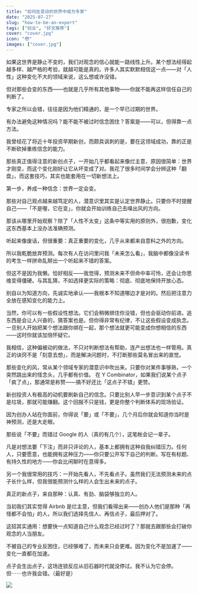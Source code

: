 ```yaml
---
title: "如何在变动的世界中成为专家"
date: "2025-07-27"
slug: "how-to-be-an-expert"
tags: ["创业", "好文推荐"]
cover: "cover.jpg"
icon: "😎"
images: ["cover.jpg"]
---
```

如果这世界是静止不变的，我们对观念的信心就能一路线性上升。某个想法经得起越多样、越严格的考验，就越可能是真的。许多人其实默默相信这一点——对「人性」这种变化不大的领域来说，这么想或许没错。



但对那些会变的东西——也就是几乎所有其他事物——你就不能再这样信任自己的判断了。



专家之所以会错，往往是因为他们精通的，是一个早已过期的世界。



有办法避免这种情况吗？能不能不被过时信念困住？答案是——可以，但得靠一点方法。



我曾经花了将近十年投资早期新创，而颇具讽刺的是，要在这领域成功，靠的正是不断砍掉重练信念的能力。



那些真正值得注意的新创点子，一开始几乎都看起来像烂主意，原因很简单：世界才刚变，而这个变化刚好让它从坏变成了对。我花了很多时间学会分辨这种「翻盘」，而这套技巧，其实也能套用在一切新想法上。



第一步，养成一种信念：世界一定会变。



那些对自己观点越来越笃定的人，潜意识里其实是认定世界静止。只要你不时提醒自己——「不是喔，它在变」，你就会开始训练自己去嗅出风的方向。



那该从哪里开始观察？除了「人性不太变」这条中等实用的原则外，很抱歉，变化这东西基本上没办法准确预测。



听起来像废话，但很重要：真正重要的变化，几乎从来都来自意料之外的方向。



所以我乾脆放弃预测。每次有人在访问里问我「未来怎么看」，我脑中都像没读书的考生一样拼命乱掰出一个听起来不错的答案。



但这不是因为我懒。恰好相反——我觉得，预测未来不但命中率可怜，还会让你思维变得僵硬。与其乱猜，不如选择更实际的策略：彻底、彻底地保持开放心态。



别自以为知道方向，先诚实地承认——我根本不知道哪边才是对的。然后把注意力全放在感知变化的能力上。



当然，你可以有一些假设性想法。它们会稍微绑住你没错，但也会驱动你前进。追东西是会让人兴奋的，猜答案也是。但你得非常有纪律，不让这些假设变成执念。
一旦别人开始把某个想法跟你绑在一起，那个想法就更可能变成你想相信的东西——这时你就该加倍怀疑它。



我相信，这种偏被动的做法，不只对判断想法有帮助，连产出想法也一样管用。真正的诀窍不是「刻意去想」，而是解决问题时，不打断那些莫名冒出来的直觉。



那些变化的风，常从某个领域专家的潜意识中吹出来。只要你对某件事够熟，一个突然跳出来的怪念头，几乎都有价值。
在 Y Combinator，如果我们说某个点子「疯了点」，那通常是称赞——搞不好还比「这点子不错」更赞。



新创投资人有极高的动机要刷新自己的信念。只要比别人早一步意识到某个点子不是垃圾，那就可能赚翻。这个回报不只是钱，更是你整个判断体系的现场验证。



因为创办人站在你面前，你得说「要」或「不要」，几个月后你就会知道你当时是神预测，还是大走眼。



那些说「不要」而错过 Google 的人（真的有几个），这笔帐会记一辈子。



凡是对想法要「下注」而非只评论的人，基本上都拥有这种自我纠错压力。任何人，只要愿意，也能拥有这种压力——你只要公开写下自己的判断。写在有标题、有持久性的地方——你会比闲聊时在意得多。



另一个我很常用的技巧：一开始先看人，不先看点子。虽然我们无法预测未来的点子长什么样，但我很能预测什么样的人会生出未来的点子。



真正的新点子，来自那种：认真、有劲、脑袋够独立的人。



当初我们其实觉得 Airbnb 是烂主意，但我们看得出来——创办人他们是那种「再怪都不会怕」的人，所以我们选择先信人、再信点子，最后押对了。



这招其实通用：想要快一点知道自己什么观念已经过时了？那就去跟那些会打破你观念的人当朋友。



不被自己的专业反困住，已经够难了，而未来只会更难。因为变化不是加速了——变化一直都在加速。



点子会生出点子，这场连锁反应从旧石器时代就没停过。我不认为它会停。
但⋯⋯也许我会错。（最好是）




![](https://prod-files-secure.s3.us-west-2.amazonaws.com/112d0858-5090-4d34-a606-b75eb8d65fd2/46476355-9cf3-4e99-9b7a-3531bc426380/1000202064.png?X-Amz-Algorithm=AWS4-HMAC-SHA256&X-Amz-Content-Sha256=UNSIGNED-PAYLOAD&X-Amz-Credential=ASIAZI2LB466VQLTGIBK%2F20250823%2Fus-west-2%2Fs3%2Faws4_request&X-Amz-Date=20250823T104442Z&X-Amz-Expires=3600&X-Amz-Security-Token=IQoJb3JpZ2luX2VjENL%2F%2F%2F%2F%2F%2F%2F%2F%2F%2FwEaCXVzLXdlc3QtMiJHMEUCIQDej9jRl2Mz5Te7LKQ%2BM0fefxbtN9gS2SwUBwKA%2FiYKAgIgAKFSGfYLWz%2Bn6NmYfsbuVX7rMvQF9WviQCRtZD7aUkYq%2FwMIKxAAGgw2Mzc0MjMxODM4MDUiDK%2BxUxjB2tKed2VCWSrcA2vaKdNfXvUaKc7UOKovCj3wt3dIt7EIaChuEnzwCSL%2BOnAgCy5eUxUIC7c%2FSz9YqD3V75VKXmgVhGZqES11nCBwhmkabQKf%2B5xocd9qF8KX0TlVPRrvH1edxLHIbF4HNQBFicwXEfEHii%2BmtyuCJhJuTE%2B0aNvJJLosWLrk0c2E7HJg%2FQSRXr3JqCMVfUZ0EcVGkBtu%2BVKgDhBkVSApLnpbGFIGuLvCNjGD4LuYJpzZ5ZCyZ3hyJNK9ESlBgtr2VnSm4n9V9AHOmJ6QSqlxt0KCJGAoIi%2Fp7xk681n4FVkBqZK2rnVe%2FaqvVePyP7OvQu585DrrHkg7j57C3mUydcAEYdo9I44k2abPS9NlSjZy4D74ZaDucB9S8rR0tMbVdc3ps7cy1lYaDzgPCOS8%2FvM552gacNh9XnmWGSjD9w6XdHZ45JiKhmdQfuPQj%2BIKM0wfqcxa1eO%2B5nnEp8iTL9aAlTqRlAx6RcRFpzATBkNCc3IiyPmOqrS1Z35F%2FEGKwH5Iic4z3ZNPbbgqBq5dr2Onkr9rvEot6uFwIHcxkU43VWv2HXuBBjWwyAzTRqPBPVLbYks2ASb1od2wyAXuHKS0l9kp5i0F5sGXa6EA5LBCoLUHLbcxNRhS4zKNMLegpsUGOqUBxqaTCec%2FkSA4LhDB4AxTX9LRvRyIdACsHWtBpXF%2FCFh5iWRT6bZcL4Y0A46B3gqEvqVAicVKqON1fDDbKTYuAcN0DkvXtKR%2FN%2FqhvXkoWUqtPzLjp76a9lw1mrEoYYr%2B8AINMBsf1YIaSK38UfzjvwJldCQ8VPF6pmz3hnKlL%2FtBO%2Fp9%2FDW2OATLVYK0qdUNmJCXkaIdJiPmthr9VsvZCcUXXFEC&X-Amz-Signature=87e00f82f0b915704c47a00d3ed77d18848359596be56a69c071fb7e1f05d214&X-Amz-SignedHeaders=host&x-amz-checksum-mode=ENABLED&x-id=GetObject)

